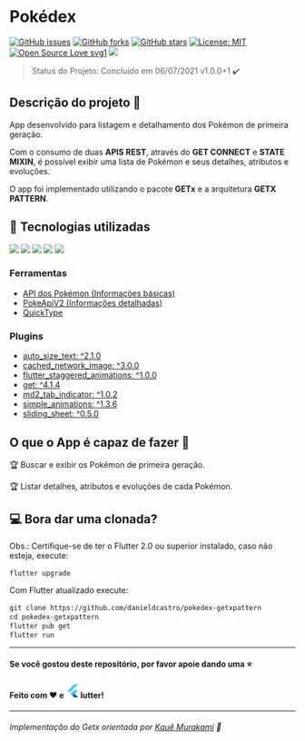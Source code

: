 # Pokédex


[![GitHub issues](https://img.shields.io/github/issues/danieldcastro/pokedex)](https://github.com/danieldcastro/pokedex/issues)
[![GitHub forks](https://img.shields.io/github/forks/danieldcastro/pokedex)](https://github.com/danieldcastro/pokedex/network)
[![GitHub stars](https://img.shields.io/github/stars/danieldcastro/pokedex)](https://github.com/danieldcastro/pokedex/stargazers)
[![License: MIT](https://img.shields.io/badge/License-MIT-yellow.svg)](https://opensource.org/licenses/MIT)
[![Open Source Love svg1](https://badges.frapsoft.com/os/v1/open-source.svg?v=103)](#)
<a href="https://www.buymeacoffee.com/danieldcastro" target="_blank">
  <img width="135" src="https://img.shields.io/badge/Buy_Me_A_Toddynho-d83a7c?style=for-the-badge&logo=buy-me-a-coffee&logoColor=white">
</a>

> Status do Projeto: Concluído em 06/07/2021 v1.0.0+1 :heavy_check_mark:

## Descrição do projeto :pencil:

App desenvolvido para listagem e detalhamento dos Pokémon de primeira geração.

Com o consumo de duas **APIS REST**, através do **GET CONNECT** e **STATE MIXIN**, é possível exibir uma lista de Pokémon e seus detalhes, atributos e evoluções.

O app foi implementado utilizando o pacote **GETx** e a arquitetura **GETX PATTERN**.

## :paperclip: Tecnologias utilizadas 

<a href="https://flutter.dev/" target="_blank"><img height="26" src="https://img.shields.io/badge/Flutter-02569B?style=for-the-badge&logo=flutter&logoColor=white"></a>
<a href="https://dart.dev/" target="_blank"><img height="26" src="https://img.shields.io/badge/Dart-0175C2?style=for-the-badge&logo=dart&logoColor=white"></a>
<a href="https://pt.wikipedia.org/wiki/REST" target="_blank"><img height="26" src="https://img.shields.io/badge/API%20REST-00965d?style=for-the-badge"></a>
<a href="https://pub.dev/packages/get" target="_blank"><img height="26" src="https://img.shields.io/badge/Getx-6d12b8?style=for-the-badge"></a>
<a href="https://code.visualstudio.com/" target="_blank"><img height="26" src="https://img.shields.io/badge/VS_Code-0078D4?style=for-the-badge&logo=visual%20studio%20code&logoColor=white"></a>

### Ferramentas
- [API dos Pokémon (Informações básicas)](https://danieldcastro.github.io/Data/pokedex_ptBR.json)
- [PokeApiV2 (Informações detalhadas)](https://pokeapi.co/)
- [QuickType](https://quicktype.io/)

### Plugins 
- [auto_size_text: ^2.1.0](https://pub.dev/packages/auto_size_text)
- [cached_network_image: ^3.0.0](https://pub.dev/packages/cached_network_image)
- [flutter_staggered_animations: ^1.0.0](https://pub.dev/packages/flutter_staggered_animations)
- [get: ^4.1.4](https://pub.dev/packages/get)
- [md2_tab_indicator: ^1.0.2](https://pub.dev/packages/md2_tab_indicator)
- [simple_animations: ^1.3.6](https://pub.dev/packages/simple_animations)
- [sliding_sheet: ^0.5.0](https://pub.dev/packages/sliding_sheet)

## O que o App é capaz de fazer :crystal_ball:

:trophy: Buscar e exibir os Pokémon de primeira geração.

:trophy: Listar detalhes, atributos e evoluções de cada Pokémon.

## 💻 Bora dar uma clonada?
Obs.: Certifique-se de ter o Flutter 2.0 ou superior instalado, caso não esteja, execute:

```
flutter upgrade
```

Com Flutter atualizado execute:
```
git clone https://github.com/danieldcastro/pokedex-getxpattern
cd pokedex-getxpattern
flutter pub get
flutter run
```

----
#### Se você gostou deste repositório, por favor apoie dando uma :star: 
#### Feito com ♥ e <img height="26" src="https://raw.githubusercontent.com/github/explore/80688e429a7d4ef2fca1e82350fe8e3517d3494d/topics/flutter/flutter.png">lutter!
----
###### Implementação do Getx orientada por [Kauê Murakami](https://github.com/kauemurakami) 💜

